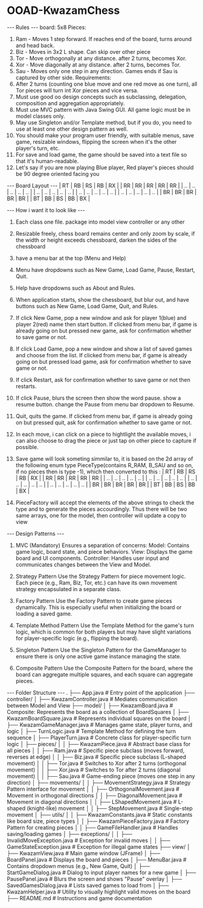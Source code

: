 # OOAD-KwazamChess
--- Rules ---
board: 5x8
Pieces:
1. Ram - Moves 1 step forward. If reaches end of the board, turns around and head back.
2. Biz - Moves in 3x2 L shape. Can skip over other piece
3. Tor - Move orthogonally at any distance. after 2 turns, becomes Xor.
4. Xor - Move diagonally at any distance. after 2 turns, becomes Tor.
5. Sau - Moves only one step in any direction. Games ends if Sau is captured by other side.
Requirements:
1. After 2 turns (counting one blue move and one red move as one turn), all Tor pieces will turn int Xor pieces and vice versa.
2. Must use good oo design concepts such as subclassing, delegation, composition and aggregation appropriately.
3. Must use MVC pattern with Java Swing GUI. All game logic must be in model classes only.
4. May use Singleton and/or Template method, but if you do, you need to use at least one other design pattern as well.
5. You should make your program user friendly, with suitable menus, save game, resizable windows, flipping the screen when it's the other player's turn, etc.
6. For save and load game, the game should be saved into a text file so that it's human-readable.
7. Let's say if you are now playing Blue player, Red player's pieces should be 90 degree oriented facing you

--- Board Layout ---
    | RT | RB | RS | RB | RX |
    | RR | RR | RR | RR | RR |
    | .. | .. | .. | .. | .. |
    | .. | .. | .. | .. | .. |
    | .. | .. | .. | .. | .. |
    | .. | .. | .. | .. | .. |
    | BR | BR | BR | BR | BR |
    | BT | BB | BS | BB | BX |

--- How i want it to look like ---
1. Each class one file. package into model view controller or any other
2. Resizable freely, chess board remains center and only zoom by scale, if the width or height exceeds chessboard, darken the sides of the chessboard
3. have a menu bar at the top (Menu and Help)
4. Menu have dropdowns such as New Game, Load Game, Pause, Restart, Quit.
5. Help have dropdowns such as About and Rules.
7. When application starts, show the chessboard, but blur out, and have buttons such as New Game, Load Game, Quit, and Rules.
6. If click New Game, pop a new window and ask for player 1(blue) and player 2(red) name then start button. If clicked from menu bar, if game is already going on but pressed new game, ask for confirmation whether to save game or not.
7. If click Load Game, pop a new window and show a list of saved games and choose from the list. If clicked from menu bar, if game is already going on but pressed load game, ask for confirmation whether to save game or not.
8. If click Restart, ask for confirmation whether to save game or not then restarts.
9. If click Pause, blurs the screen then show the word pause. show a resume button. change the Pause from menu bar dropdown to Resume.
10. Quit, quits the game. If clicked from menu bar, if game is already going on but pressed quit, ask for confirmation whether to save game or not.
11. In each move, i can click on a piece to hightlight the available moves, i can also choose to drag the piece or just tap on other piece to capture if possible.
12. Save game will look someting simmilar to, it is based on the 2d array of the following enum type PieceType(contains R_RAM, B_SAU and so on, if no pieces then is type -1), which then converted to this :
    | RT | RB | RS | RB | RX |
    | RR | RR | RR | RR | RR |
    | .. | .. | .. | .. | .. |
    | .. | .. | .. | .. | .. |
    | .. | .. | .. | .. | .. |
    | .. | .. | .. | .. | .. |
    | BR | BR | BR | BR | BR |
    | BT | BB | BS | BB | BX |

13. PieceFactory will accept the elements of the above strings to check the type and to generate the pieces accourdingly. Thus there will be two same arrays, one for the model, then controller will update a copy to view

--- Design Patterns ---
1. MVC (Mandatory)
Ensures a separation of concerns:
    Model: Contains game logic, board state, and piece behaviors.
    View: Displays the game board and UI components.
    Controller: Handles user input and communicates changes between the View and Model.

2. Strategy Pattern
Use the Strategy Pattern for piece movement logic. Each piece (e.g., Ram, Biz, Tor, etc.) can have its own movement strategy encapsulated in a separate class.

3. Factory Pattern
Use the Factory Pattern to create game pieces dynamically. This is especially useful when initializing the board or loading a saved game.

4. Template Method Pattern
Use the Template Method for the game's turn logic, which is common for both players but may have slight variations for player-specific logic (e.g., flipping the board).

5. Singleton Pattern
Use the Singleton Pattern for the GameManager to ensure there is only one active game instance managing the state.

6. Composite Pattern
Use the Composite Pattern for the board, where the board can aggregate multiple squares, and each square can aggregate pieces.

--- Folder Structure ---
.
├── App.java                          # Entry point of the application
├── controller/
│   ├── KwazamController.java          # Mediates communication between Model and View
├── model/
│   ├── KwazamBoard.java              # Composite: Represents the board as a collection of BoardSquares
│   ├── KwazamBoardSquare.java        # Represents individual squares on the board
│   ├── KwazamGameManager.java        # Manages game state, player turns, and logic
│   ├── TurnLogic.java                # Template Method for defining the turn sequence
│   ├── PlayerTurn.java               # Concrete class for player-specific turn logic
│   ├── pieces/
│   │   ├── KwazamPiece.java          # Abstract base class for all pieces
│   │   ├── Ram.java                  # Specific piece subclass (moves forward, reverses at edge)
│   │   ├── Biz.java                  # Specific piece subclass (L-shaped movement)
│   │   ├── Tor.java                  # Switches to Xor after 2 turns (orthogonal movement)
│   │   ├── Xor.java                  # Switches to Tor after 2 turns (diagonal movement)
│   │   ├── Sau.java                  # Game-ending piece (moves one step in any direction)
│   ├── movements/
│   │   ├── MovementStrategy.java     # Strategy Pattern interface for movement
│   │   ├── OrthogonalMovement.java   # Movement in orthogonal directions
│   │   ├── DiagonalMovement.java     # Movement in diagonal directions
│   │   ├── LShapedMovement.java      # L-shaped (knight-like) movement
│   │   ├── StepMovement.java         # Single-step movement
│   ├── utils/
│   │   ├── KwazamConstants.java      # Static constants like board size, piece types
│   │   ├── KwazamPieceFactory.java   # Factory Pattern for creating pieces
│   │   ├── GameFileHandler.java      # Handles saving/loading games
│   ├── exceptions/
│   │   ├── InvalidMoveException.java # Exception for invalid moves
│   │   ├── GameStateException.java   # Exception for illegal game states
├── view/
│   ├── KwazamView.java               # Main game window (JFrame)
│   ├── BoardPanel.java               # Displays the board and pieces
│   ├── MenuBar.java                  # Contains dropdown menus (e.g., New Game, Quit)
│   ├── StartGameDialog.java          # Dialog to input player names for a new game
│   ├── PausePanel.java               # Blurs the screen and shows "Pause" overlay
│   ├── SavedGamesDialog.java         # Lists saved games to load from
│   ├── KwazamHelper.java             # Utility to visually highlight valid moves on the board
├── README.md                         # Instructions and game documentation
